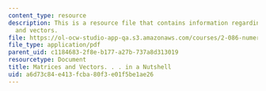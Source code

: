 ```yaml
---
content_type: resource
description: This is a resource file that contains information regarding matrices
  and vectors.
file: https://ol-ocw-studio-app-qa.s3.amazonaws.com/courses/2-086-numerical-computation-for-mechanical-engineers-fall-2014/a6d73c84e413fcba80f3e01f5be1ae26_MIT2_086F14_Matrices.pdf
file_type: application/pdf
parent_uid: c1184683-2f8e-b177-a27b-737a8d313019
resourcetype: Document
title: Matrices and Vectors. . . in a Nutshell
uid: a6d73c84-e413-fcba-80f3-e01f5be1ae26
---
```

